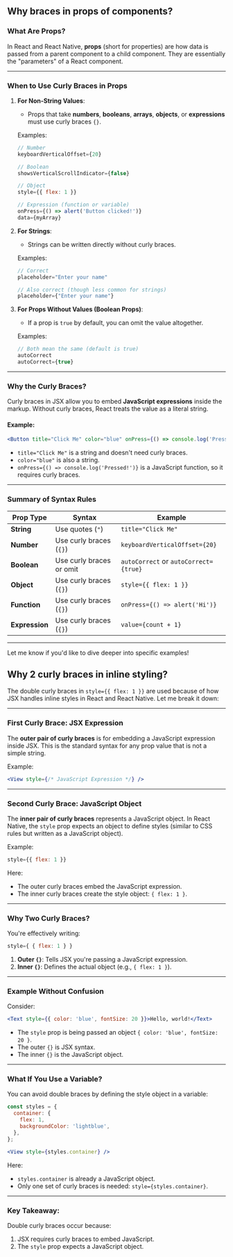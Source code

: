 ## Why braces in props of components?

### **What Are Props?**

In React and React Native, **props** (short for properties) are how data is passed from a parent component to a child component. They are essentially the "parameters" of a React component.

---

### **When to Use Curly Braces in Props**

1. **For Non-String Values**:
    
    - Props that take **numbers**, **booleans**, **arrays**, **objects**, or **expressions** must use curly braces `{}`.
    
    Examples:
    
    ```jsx
    // Number
    keyboardVerticalOffset={20}
    
    // Boolean
    showsVerticalScrollIndicator={false}
    
    // Object
    style={{ flex: 1 }}
    
    // Expression (function or variable)
    onPress={() => alert('Button clicked!')}
    data={myArray}
    ```
    
2. **For Strings**:
    
    - Strings can be written directly without curly braces.
    
    Examples:
    
    ```jsx
    // Correct
    placeholder="Enter your name"
    
    // Also correct (though less common for strings)
    placeholder={"Enter your name"}
    ```
    
3. **For Props Without Values (Boolean Props)**:
    
    - If a prop is `true` by default, you can omit the value altogether.
    
    Examples:
    
    ```jsx
    // Both mean the same (default is true)
    autoCorrect
    autoCorrect={true}
    ```
    

---

### **Why the Curly Braces?**

Curly braces in JSX allow you to embed **JavaScript expressions** inside the markup. Without curly braces, React treats the value as a literal string.

#### Example:

```jsx
<Button title="Click Me" color="blue" onPress={() => console.log('Pressed!')} />
```

- `title="Click Me"` is a string and doesn't need curly braces.
- `color="blue"` is also a string.
- `onPress={() => console.log('Pressed!')}` is a JavaScript function, so it requires curly braces.

---

### **Summary of Syntax Rules**

|**Prop Type**|**Syntax**|**Example**|
|---|---|---|
|**String**|Use quotes (`"`)|`title="Click Me"`|
|**Number**|Use curly braces (`{}`)|`keyboardVerticalOffset={20}`|
|**Boolean**|Use curly braces or omit|`autoCorrect` or `autoCorrect={true}`|
|**Object**|Use curly braces (`{}`)|`style={{ flex: 1 }}`|
|**Function**|Use curly braces (`{}`)|`onPress={() => alert('Hi')}`|
|**Expression**|Use curly braces (`{}`)|`value={count + 1}`|

---

Let me know if you'd like to dive deeper into specific examples!
## Why 2 curly braces in inline styling?

The double curly braces in `style={{ flex: 1 }}` are used because of how JSX handles inline styles in React and React Native. Let me break it down:

---

### **First Curly Brace: JSX Expression**

The **outer pair of curly braces** is for embedding a JavaScript expression inside JSX. This is the standard syntax for any prop value that is not a simple string.

Example:

```jsx
<View style={/* JavaScript Expression */} />
```

---

### **Second Curly Brace: JavaScript Object**

The **inner pair of curly braces** represents a JavaScript object. In React Native, the `style` prop expects an object to define styles (similar to CSS rules but written as a JavaScript object).

Example:

```jsx
style={{ flex: 1 }}
```

Here:

- The outer curly braces embed the JavaScript expression.
- The inner curly braces create the style object: `{ flex: 1 }`.

---

### **Why Two Curly Braces?**

You're effectively writing:

```jsx
style={ { flex: 1 } }
```

1. **Outer `{}`**: Tells JSX you're passing a JavaScript expression.
2. **Inner `{}`**: Defines the actual object (e.g., `{ flex: 1 }`).

---

### Example Without Confusion

Consider:

```jsx
<Text style={{ color: 'blue', fontSize: 20 }}>Hello, world!</Text>
```

- The `style` prop is being passed an object `{ color: 'blue', fontSize: 20 }`.
- The outer `{}` is JSX syntax.
- The inner `{}` is the JavaScript object.

---

### **What If You Use a Variable?**

You can avoid double braces by defining the style object in a variable:

```jsx
const styles = {
  container: {
    flex: 1,
    backgroundColor: 'lightblue',
  },
};

<View style={styles.container} />
```

Here:

- `styles.container` is already a JavaScript object.
- Only one set of curly braces is needed: `style={styles.container}`.

---

### Key Takeaway:

Double curly braces occur because:

1. JSX requires curly braces to embed JavaScript.
2. The `style` prop expects a JavaScript object.

## 